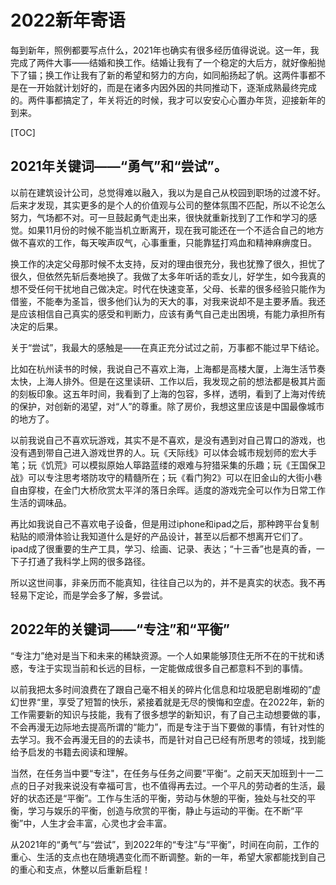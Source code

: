 # 2022新年寄语

每到新年，照例都要写点什么，2021年也确实有很多经历值得说说。这一年，我完成了两件大事——结婚和换工作。结婚让我有了一个稳定的大后方，就好像船抛下了锚；换工作让我有了新的希望和努力的方向，如同船扬起了帆。这两件事都不是在一开始就计划好的，而是在诸多内因外因的共同推动下，逐渐成熟最终完成的。两件事都搞定了，年关将近的时候，我才可以安安心心置办年货，迎接新年的到来。


[TOC]
 
## 2021年关键词——“勇气”和“尝试”。

以前在建筑设计公司，总觉得难以融入，我以为是自己从校园到职场的过渡不好。后来才发现，其实更多的是个人的价值观与公司的整体氛围不匹配，所以不论怎么努力，气场都不对。可一旦鼓起勇气走出来，很快就重新找到了工作和学习的感觉。如果11月份的时候不能当机立断离开，现在我可能还在一个不适合自己的地方做不喜欢的工作，每天唉声叹气，心事重重，只能靠猛打鸡血和精神麻痹度日。

换工作的决定父母那时候不太支持，反对的理由很充分，我也犹豫了很久，担忧了很久，但依然先斩后奏地换了。我做了太多年听话的乖女儿，好学生，如今我真的想不受任何干扰地自己做决定。时代在快速变革，父母、长辈的很多经验只能作为借鉴，不能奉为圣旨，很多他们认为的天大的事，对我来说却不是主要矛盾。我还是应该相信自己真实的感受和判断力，应该有勇气自己走出困境，有能力承担所有决定的后果。

关于“尝试”，我最大的感触是——在真正充分试过之前，万事都不能过早下结论。

比如在杭州读书的时候，我说自己不喜欢上海，上海都是高楼大厦，上海生活节奏太快，上海人排外。但是在这里读研、工作以后，我发现之前的想法都是极其片面的刻板印象。这五年时间，我看到了上海的包容，多样，透明，看到了上海对传统的保护，对创新的渴望，对“人”的尊重。除了房价，我想这里应该是中国最像城市的地方了。

以前我说自己不喜欢玩游戏，其实不是不喜欢，是没有遇到对自己胃口的游戏，也没有遇到带自己进入游戏世界的人。玩《天际线》可以体会城市规划师的宏大手笔；玩《饥荒》可以模拟原始人筚路蓝缕的艰难与狩猎采集的乐趣；玩《王国保卫战》可以专注思考塔防攻守的精髓所在；玩《看门狗2》可以在旧金山的大街小巷自由穿梭，在金门大桥欣赏太平洋的落日余晖。适度的游戏完全可以作为日常工作生活的调味品。

再比如我说自己不喜欢电子设备，但是用过iphone和ipad之后，那种跨平台复制粘贴的顺滑体验让我知道什么是好的产品设计，甚至以后都不想离开它们了。ipad成了很重要的生产工具，学习、绘画、记录、表达；“十三香”也是真的香，一下子打通了我科学上网的很多路径。

所以这世间事，非亲历而不能真知，往往自己以为的，并不是真实的状态。我不再轻易下定论，而是学会多了解，多尝试。


## 2022年的关键词——“专注”和“平衡” 

“专注力”绝对是当下和未来的稀缺资源。一个人如果能够顶住无所不在的干扰和诱惑，专注于实现当前和长远的目标，一定能做成很多自己都意料不到的事情。

以前我把太多时间浪费在了跟自己毫不相关的碎片化信息和垃圾肥皂剧堆砌的”虚幻世界“里，享受了短暂的快乐，紧接着就是无尽的懊悔和空虚。在2022年，新的工作需要新的知识与技能，我有了很多想学的新知识，有了自己主动想要做的事，不会再漫无边际地去提高所谓的“能力”，而是专注于当下要做的事情，有针对性的去学习。我不会再漫无目的的去读书，而是针对自己已经有所思考的领域，找到能给予启发的书籍去阅读和理解。

当然，在任务当中要“专注"，在任务与任务之间要”平衡“。之前天天加班到十一二点的日子对我来说没有幸福可言，也不值得再去过。一个平凡的劳动者的生活，最好的状态还是“平衡”。工作与生活的平衡，劳动与休憩的平衡，独处与社交的平衡，学习与娱乐的平衡，创造与欣赏的平衡，静止与运动的平衡。在不断“平衡”中，人生才会丰富，心灵也才会丰富。

从2021年的“勇气”与“尝试”，到2022年的“专注”与“平衡”，时间在向前，工作的重心、生活的支点也在随境遇变化而不断调整。新的一年，希望大家都能找到自己的重心和支点，休整以后重新启程！
